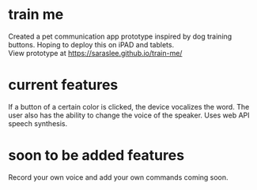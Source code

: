 # train me
Created a pet communication app prototype inspired by dog training buttons.   Hoping to deploy this on iPAD and tablets.  
View prototype at https://saraslee.github.io/train-me/

# current features
If a button of a certain color is clicked, the device vocalizes the word.  The user also has the ability to change the voice of the speaker.  Uses web API speech synthesis.  

# soon to be added features 
Record your own voice and add your own commands coming soon.  
